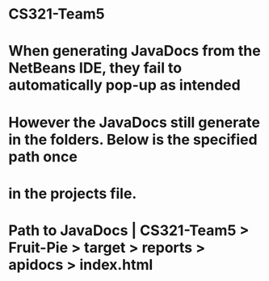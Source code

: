 # CS321-Team5
# When generating JavaDocs from the NetBeans IDE, they fail to automatically pop-up as intended
# However the JavaDocs still generate in the folders. Below is the specified path once
# in the projects file.
# Path to JavaDocs | CS321-Team5 > Fruit-Pie > target > reports > apidocs > index.html